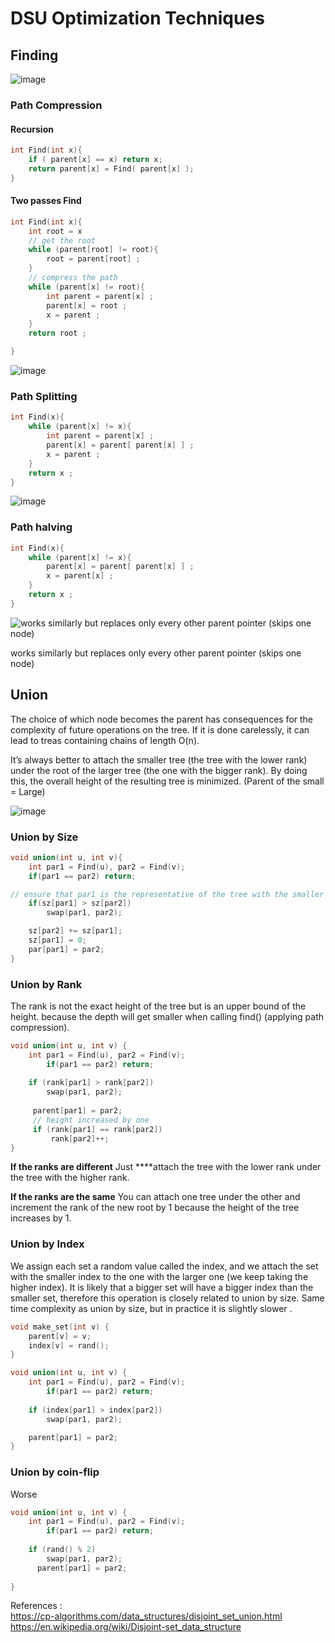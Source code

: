 # DSU Optimization Techniques

## **Finding**

![image](https://github.com/user-attachments/assets/ce4ac786-bdb3-4783-b849-20614ec9bed4)

### **Path Compression**

#### Recursion

```cpp
int Find(int x){
    if ( parent[x] == x) return x;
    return parent[x] = Find( parent[x] );
}
```

#### Two passes Find

```cpp
int Find(int x){
	int root = x
	// get the root
	while (parent[root] != root){ 
		root = parent[root] ;
	}
	// compress the path
	while (parent[x] != root){ 
		int parent = parent[x] ; 
		parent[x] = root ;
		x = parent ; 
	} 
	return root ;

}
```

![image](https://github.com/user-attachments/assets/54f98e77-9bad-48bc-919f-98681a98242b)

### **Path Splitting**

```cpp
int Find(x){
	while (parent[x] != x){
        int parent = parent[x] ;
        parent[x] = parent[ parent[x] ] ;
        x = parent ;
	}
	return x ;
}
```

![image](https://github.com/user-attachments/assets/2e003709-d7f1-4a7b-9005-fe1aa5a5b64b)

### **Path halving**

```cpp
int Find(x){
	while (parent[x] != x){
        parent[x] = parent[ parent[x] ] ;
        x = parent[x] ;
	}
	return x ;
}
```

![works similarly but replaces only every other parent pointer (skips one node)](https://github.com/user-attachments/assets/1c2cf257-75ad-4dda-9090-ca9bde14bea2)

works similarly but replaces only every other parent pointer (skips one node)

## Union

The choice of which node becomes the parent has consequences for the complexity of future operations on the tree.  If it is done carelessly, it can lead to treas containing chains of length O(n).

It’s always better to attach the smaller tree (the tree with the lower rank) under the root of the larger tree (the one with the bigger rank). By doing this, the overall height of the resulting tree is minimized.
(Parent of the small = Large)

![image](https://github.com/user-attachments/assets/665f5240-d296-4150-8b12-6404a2b45be5)

### Union by Size

```cpp
void union(int u, int v){
	int par1 = Find(u), par2 = Find(v);	
	if(par1 == par2) return;

// ensure that par1 is the representative of the tree with the smaller size
	if(sz[par1] > sz[par2]) 
		swap(par1, par2);

	sz[par2] += sz[par1];
	sz[par1] = 0;
	par[par1] = par2;
}
```

### Union by Rank

The rank is not the exact height of the tree but is an upper bound of the height.
because the depth will get smaller when calling find() (applying path compression).

```cpp
void union(int u, int v) {
    int par1 = Find(u), par2 = Find(v);	
		if(par1 == par2) return;
        
    if (rank[par1] > rank[par2])
        swap(par1, par2);
    
     parent[par1] = par2; 
     // height increased by one
     if (rank[par1] == rank[par2]) 
         rank[par2]++;
}
```

**If the ranks are different** 
Just ****attach the tree with the lower rank under the tree with the higher rank.

**If the ranks are the same** 
You can attach one tree under the other and increment the rank of the new root by 1 because the height of the tree increases by 1.

### Union by Index

We assign each set a random value called the index, and we attach the set with the smaller index to the one with the larger one (we keep taking the higher index). It is likely that a bigger set will have a bigger index than the smaller set, therefore this operation is closely related to union by size. 
Same time complexity as union by size, but in practice it is slightly slower .

```cpp
void make_set(int v) {
    parent[v] = v;
    index[v] = rand();
}

void union(int u, int v) {
    int par1 = Find(u), par2 = Find(v);	
		if(par1 == par2) return;
        
    if (index[par1] > index[par2])
        swap(par1, par2);

    parent[par1] = par2;
}
```

### Union by coin-flip

Worse

```cpp
void union(int u, int v) {
    int par1 = Find(u), par2 = Find(v);	
		if(par1 == par2) return;
    
    if (rand() % 2)
	    swap(par1, par2);
      parent[par1] = par2;
    
}
```

References :  
https://cp-algorithms.com/data_structures/disjoint_set_union.html  
https://en.wikipedia.org/wiki/Disjoint-set_data_structure

